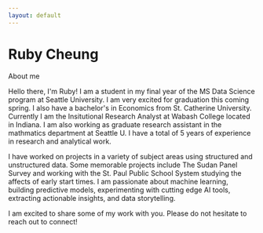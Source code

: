 ```yaml
---
layout: default
---
```


# Ruby Cheung

About me 

Hello there, I'm Ruby! I am a student in my final year of the MS Data Science program at Seattle University. I am very excited for graduation this coming spring. I also have a bachelor's in Economics from St. Catherine University. Currently I am the Insitutional Research Analyst at Wabash College located in Indiana. I am also working as graduate research assistant in the mathmatics department at Seattle U. I have a total of 5 years of experience in research and analytical work. 

I have worked on projects in a variety of subject areas using structured and unstructured data. Some memorable projects include The Sudan Panel Survey and working with the St. Paul Public School System studying the affects of early start times. I am passionate about machine learning, building predictive models, experimenting with cutting edge AI tools, extracting actionable insights, and data storytelling.  

I am excited to share some of my work with you. Please do not hesitate to reach out to connect! 



